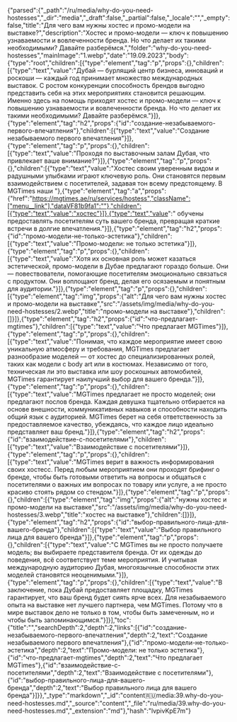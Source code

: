 {"parsed":{"_path":"/ru/media/why-do-you-need-hostesses","_dir":"media","_draft":false,"_partial":false,"_locale":"","_empty":false,"title":"Для чего вам нужны хостес и промо-модели на выставке?","description":"Хостес и промо-модели — ключ к повышению узнаваемости и вовлеченности бренда. Но что делает их такими необходимыми? Давайте разберёмся.","folder":"why-do-you-need-hostesses","mainImage":"1.webp","date":"19.09.2023","body":{"type":"root","children":[{"type":"element","tag":"p","props":{},"children":[{"type":"text","value":"Дубай — бурлящий центр бизнеса, инноваций и роскоши — каждый год принимает множество международных выставок. С ростом конкуренции способность брендов выгодно представить себя на этих мероприятиях становится решающим. Именно здесь на помощь приходят хостес и промо-модели — ключ к повышению узнаваемости и вовлеченности бренда. Но что делает их такими необходимыми? Давайте разберёмся."}]},{"type":"element","tag":"h2","props":{"id":"создание-незабываемого-первого-впечатления"},"children":[{"type":"text","value":"Создание незабываемого первого впечатления"}]},{"type":"element","tag":"p","props":{},"children":[{"type":"text","value":"Проходя по выставочным залам Дубая, что привлекает ваше внимание?"}]},{"type":"element","tag":"p","props":{},"children":[{"type":"text","value":"Хостес своим уверенным видом и радушными улыбками играют ключевую роль. Они становятся первым взаимодействием с посетителей, задавая тон всему предстоящему. В MGTimes наши "},{"type":"element","tag":"a","props":{"href":"https://mgtimes.ae/ru/services/hostess","className":["menu__link"],"dataVF81b9fa1":""},"children":[{"type":"text","value":"хостес"}]},{"type":"text","value":" обучены предоставлять посетителям суть вашего бренда, превращая краткие встречи в долгие впечатления."}]},{"type":"element","tag":"h2","props":{"id":"промо-модели-не-только-эстетика"},"children":[{"type":"text","value":"Промо-модели: не только эстетика"}]},{"type":"element","tag":"p","props":{},"children":[{"type":"text","value":"Хотя их основная роль может казаться эстетической, промо-модели в Дубае предлагают гораздо больше. Они — повествователи, помогающие посетителям эмоционально связаться с продуктом. Они воплощают бренд, делая его осязаемым и понятным для аудитории."}]},{"type":"element","tag":"p","props":{},"children":[{"type":"element","tag":"img","props":{"alt":"Для чего вам нужны хостес и промо-модели на выставке","src":"/assets/img/media/why-do-you-need-hostesses/2.webp","title":"промо-модели на выставке"},"children":[]}]},{"type":"element","tag":"h2","props":{"id":"что-предлагает-mgtimes"},"children":[{"type":"text","value":"Что предлагает MGTimes"}]},{"type":"element","tag":"p","props":{},"children":[{"type":"text","value":"Понимая, что каждое мероприятие имеет свою уникальную атмосферу и требования, MGTimes предлагает разнообразие моделей — от хостес до специализированных ролей, таких как модели с body art или в костюмах. Независимо от того, техническая ли это выставка или шоу роскошных автомобилей, MGTimes гарантирует наилучший выбор для вашего бренда."}]},{"type":"element","tag":"p","props":{},"children":[{"type":"text","value":"MGTimes предлагает не просто моделей; они предлагают послов бренда. Каждая девушка тщательно отбирается на основе внешности, коммуникативных навыков и способности находить общий язык с аудиторией. MGTimes берет на себя ответственность за предоставляемое качество, убеждаясь, что каждое лицо идеально представляет ваш бренд."}]},{"type":"element","tag":"h2","props":{"id":"взаимодействие-с-посетителями"},"children":[{"type":"text","value":"Взаимодействие с посетителями"}]},{"type":"element","tag":"p","props":{},"children":[{"type":"text","value":"MGTimes верит в важность информирования своих хостесс. Перед любым мероприятием они проходят брифинг о бренде, чтобы быть готовыми ответить на вопросы и общаться с посетителями о важных им вопросах по товару или услуге, а не просто красиво стоять рядом со стендом."}]},{"type":"element","tag":"p","props":{},"children":[{"type":"element","tag":"img","props":{"alt":"нужны хостес и промо-модели на выставке","src":"/assets/img/media/why-do-you-need-hostesses/3.webp","title":"хостес на выставке"},"children":[]}]},{"type":"element","tag":"h2","props":{"id":"выбор-правильного-лица-для-вашего-бренда"},"children":[{"type":"text","value":"Выбор правильного лица для вашего бренда"}]},{"type":"element","tag":"p","props":{},"children":[{"type":"text","value":"С MGTimes вы не просто получаете модель; вы выбираете представителя бренда. От их одежды до поведения, всё соответствует теме мероприятия. И учитывая международную аудиторию Дубая, многоязычные способности этих моделей становятся неоценимыми."}]},{"type":"element","tag":"p","props":{},"children":[{"type":"text","value":"В заключение, пока Дубай предоставляет площадку, MGTimes гарантирует, что ваш бренд будет сиять ярче всех. Для незабываемого опыта на выставке нет лучшего партнера, чем MGTimes. Потому что в мире выставок дело не только в том, чтобы быть замеченным, но и чтобы быть запоминающимся."}]}],"toc":{"title":"","searchDepth":2,"depth":2,"links":[{"id":"создание-незабываемого-первого-впечатления","depth":2,"text":"Создание незабываемого первого впечатления"},{"id":"промо-модели-не-только-эстетика","depth":2,"text":"Промо-модели: не только эстетика"},{"id":"что-предлагает-mgtimes","depth":2,"text":"Что предлагает MGTimes"},{"id":"взаимодействие-с-посетителями","depth":2,"text":"Взаимодействие с посетителями"},{"id":"выбор-правильного-лица-для-вашего-бренда","depth":2,"text":"Выбор правильного лица для вашего бренда"}]}},"_type":"markdown","_id":"content:ru:media:39.why-do-you-need-hostesses.md","_source":"content","_file":"ru/media/39.why-do-you-need-hostesses.md","_extension":"md"},"hash":"lvpivKpE7m"}